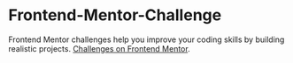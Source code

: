 # Frontend-Mentor-Challenge
 Frontend Mentor challenges help you improve your coding skills by building realistic projects.
 [Challenges on Frontend Mentor](https://www.frontendmentor.io/challenges/).
